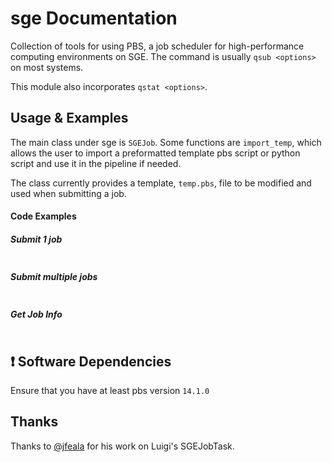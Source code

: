 sge Documentation
===================
Collection of tools for using PBS, a job scheduler for high-performance
computing environments on SGE. The command is usually `qsub <options>` on most systems.

This module also incorporates `qstat <options>`.

Usage & Examples
------------------
The main class under sge is `SGEJob`. Some functions are `import_temp`,
which allows the user to import a preformatted template pbs script or python
script and use it in the pipeline if needed.

The class currently provides a template, `temp.pbs`, file to be modified and used
when submitting a job.

#### Code Examples

##### Submit 1 job

``` python

```

##### Submit multiple jobs

``` python

```

##### Get Job Info

``` python

```


:exclamation: Software Dependencies
--------------------------------------
Ensure that you have at least pbs version `14.1.0`

Thanks
-------------------
Thanks to [@jfeala](https://github.com/jfeala) for his work on Luigi's SGEJobTask.


